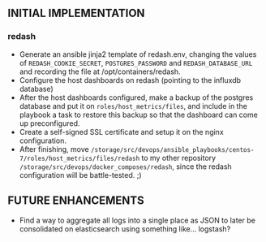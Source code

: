 ## INITIAL IMPLEMENTATION

### redash

- Generate an ansible jinja2 template of redash.env, changing the values of 
  `REDASH_COOKIE_SECRET`, `POSTGRES_PASSWORD` and `REDASH_DATABASE_URL` and
recording the file at /opt/containers/redash.
- Configure the host dashboards on redash (pointing to the influxdb database)
- After the host dashboards configured, make a backup of the postgres database and
  put it on `roles/host_metrics/files`, and include in the playbook a task to
restore this backup so that the dashboard can come up preconfigured.
- Create a self-signed SSL certificate and setup it on the nginx configuration.
- After finishing, move
  `/storage/src/devops/ansible_playbooks/centos-7/roles/host_metrics/files/redash`
to my other repository `/storage/src/devops/docker_composes/redash`, since the
redash configuration will be battle-tested. ;) 

## FUTURE ENHANCEMENTS
- Find a way to aggregate all logs into a single place as JSON to later be consolidated on elasticsearch using something like... logstash? 

